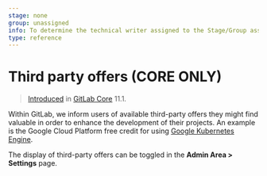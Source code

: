 ```yaml
---
stage: none
group: unassigned
info: To determine the technical writer assigned to the Stage/Group associated with this page, see https://about.gitlab.com/handbook/engineering/ux/technical-writing/#designated-technical-writers
type: reference
---
```


# Third party offers **(CORE ONLY)**

> [Introduced](https://gitlab.com/gitlab-org/gitlab-foss/-/merge_requests/20379) in [GitLab Core](https://about.gitlab.com/pricing/) 11.1.

Within GitLab, we inform users of available third-party offers they might find valuable in order
to enhance the development of their projects. An example is the Google Cloud Platform free credit
for using [Google Kubernetes Engine](https://cloud.google.com/kubernetes-engine/).

The display of third-party offers can be toggled in the **Admin Area > Settings** page.

<!-- ## Troubleshooting

Include any troubleshooting steps that you can foresee. If you know beforehand what issues
one might have when setting this up, or when something is changed, or on upgrading, it's
important to describe those, too. Think of things that may go wrong and include them here.
This is important to minimize requests for support, and to avoid doc comments with
questions that you know someone might ask.

Each scenario can be a third-level heading, e.g. `### Getting error message X`.
If you have none to add when creating a doc, leave this section in place
but commented out to help encourage others to add to it in the future. -->
